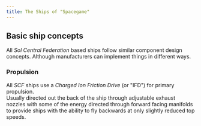 ```yaml
---
title: The Ships of "Spacegame"
---
```

## Basic ship concepts
All *Sol Central Federation* based ships follow similar component design concepts. Although manufacturers can implement things in different ways.

### Propulsion
All *SCF* ships use a *Charged Ion Friction Drive* (or "IFD") for primary propulsion.  
Usually directed out the back of the ship through adjustable exhaust nozzles with some of the energy directed through forward facing manifolds to provide ships with the ability to fly backwards at only slightly reduced top speeds.
<!--stackedit_data:
eyJwcm9wZXJ0aWVzIjoiZXh0ZW5zaW9uczpcbiAgcHJlc2V0Oi
BnZm1cbiIsImhpc3RvcnkiOls3MzI0MTIyODIsLTEwMzQwMjU5
MTddfQ==
-->